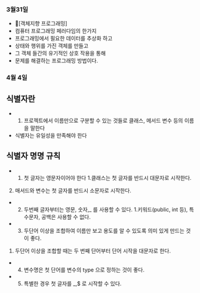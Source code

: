 ### 3월31일

* :speak_no_evil:[객체지향 프로그래밍]
* 컴퓨터 프로그래밍 페러다임의 한가지
* 프로그래밍에서 필요한 데이터를 추상화 하고
* 상태와 행위를 가진 객체를 만들고
* 그 객체 들간의 유기적인 상호 작용을 통해
* 문제를 해결하는 프로그래밍 방법이다.

### 4월 4일
## 식별자란
* 1. 프로젝트에서 이름만으로 구분할 수 있는 것들로 클래스, 메서드 변수 등의 이름을 말한다
* 식별자는 유일성을 만족해야 한다
## 식별자 명명 규칙
* 1. 첫 글자는 영문자이어야 한다
 1.클래스는 첫 글자를 반드시 대문자로 시작한다.
 2. 매서드와 변수는 첫 글자를 반드시 소문자로 시작한다.
 * 2. 두번째 글자부터는 영문, 숫자,_ 를 사용할 수 있다.
 1.키워드(public, int 등), 특수문자, 공백은 사용할 수 없다.
 * 3. 두단어 이상을 조합하여 이름만 보고 용도를 알 수 있도록 의미 있게 만드는 것이 좋다.
 1. 두단어 이상을 조합할 때는 두 번째 단어부터 단어 시작을 대문자로 한다.
 * 4. 변수명은 첫 단어를 변수의 type 으로 정하는 것이 좋다.
 * 5. 특별한 경우 첫 글자를 _,$ 로 시작할 수 있다.